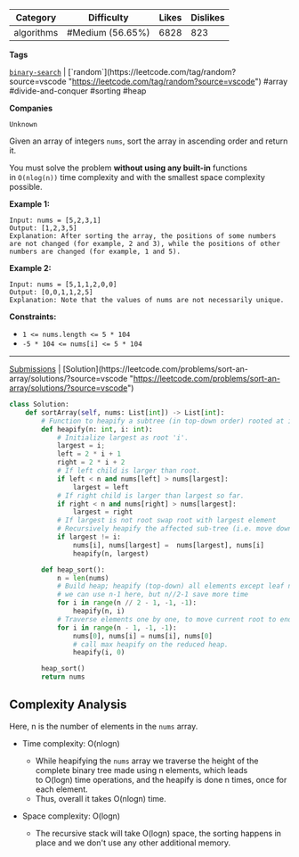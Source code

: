 
| Category   | Difficulty       | Likes | Dislikes |
| ---------- | ---------------- | ----- | -------- |
| algorithms | #Medium (56.65%) | 6828  | 823      |

**Tags**

[`binary-search`](https://leetcode.com/tag/binary-search?source=vscode "https://leetcode.com/tag/binary-search?source=vscode") | [`random`](https://leetcode.com/tag/random?source=vscode "https://leetcode.com/tag/random?source=vscode") #array #divide-and-conquer #sorting #heap 

**Companies**

`Unknown`

Given an array of integers `nums`, sort the array in ascending order and return it.

You must solve the problem **without using any built-in** functions in `O(nlog(n))` time complexity and with the smallest space complexity possible.

**Example 1:**

```
Input: nums = [5,2,3,1]
Output: [1,2,3,5]
Explanation: After sorting the array, the positions of some numbers are not changed (for example, 2 and 3), while the positions of other numbers are changed (for example, 1 and 5).
```

**Example 2:**

```
Input: nums = [5,1,1,2,0,0]
Output: [0,0,1,1,2,5]
Explanation: Note that the values of nums are not necessarily unique.
```

**Constraints:**

- `1 <= nums.length <= 5 * 104`
- `-5 * 104 <= nums[i] <= 5 * 104`

---

[Submissions](https://leetcode.com/problems/sort-an-array/submissions/?source=vscode "https://leetcode.com/problems/sort-an-array/submissions/?source=vscode") | [Solution](https://leetcode.com/problems/sort-an-array/solutions/?source=vscode "https://leetcode.com/problems/sort-an-array/solutions/?source=vscode")

```python
class Solution:
    def sortArray(self, nums: List[int]) -> List[int]:
        # Function to heapify a subtree (in top-down order) rooted at index i.
        def heapify(n: int, i: int):
            # Initialize largest as root 'i'.
            largest = i;
            left = 2 * i + 1
            right = 2 * i + 2
            # If left child is larger than root.
            if left < n and nums[left] > nums[largest]:
                largest = left
            # If right child is larger than largest so far.
            if right < n and nums[right] > nums[largest]:
                largest = right
            # If largest is not root swap root with largest element
            # Recursively heapify the affected sub-tree (i.e. move down).
            if largest != i:
                nums[i], nums[largest] =  nums[largest], nums[i]
                heapify(n, largest)

        def heap_sort():
            n = len(nums)
            # Build heap; heapify (top-down) all elements except leaf nodes.
            # we can use n-1 here, but n//2-1 save more time
            for i in range(n // 2 - 1, -1, -1):
                heapify(n, i)
            # Traverse elements one by one, to move current root to end, and
            for i in range(n - 1, -1, -1):
                nums[0], nums[i] = nums[i], nums[0]
                # call max heapify on the reduced heap.
                heapify(i, 0)

        heap_sort()
        return nums
```

## Complexity Analysis

Here, n is the number of elements in the `nums` array.

- Time complexity: O(nlogn)
    
    - While heapifying the `nums` array we traverse the height of the complete binary tree made using n elements, which leads to O(logn) time operations, and the heapify is done n times, once for each element.
    - Thus, overall it takes O(nlogn) time.
- Space complexity: O(logn)
    
    - The recursive stack will take O(logn) space, the sorting happens in place and we don't use any other additional memory.